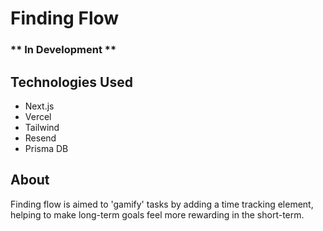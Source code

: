 # Finding Flow

### ** In Development **

## Technologies Used

- Next.js
- Vercel
- Tailwind
- Resend
- Prisma DB

## About

Finding flow is aimed to 'gamify' tasks by adding a time tracking element, helping to make long-term goals feel more rewarding in the short-term.
